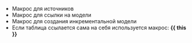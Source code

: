 - Макрос для источников
- Макрос для ссылки на модели
- Макрос для создания инкрементальной модели
- Если таблица ссылается сама на себя используется макрос: **{{ this }}**